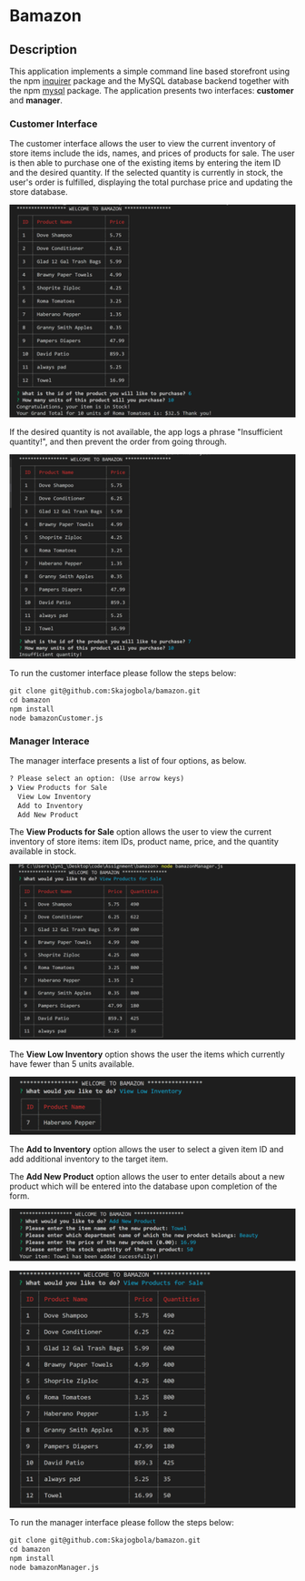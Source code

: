 # Bamazon

## Description

This application implements a simple command line based storefront using the npm [inquirer](https://www.npmjs.com/package/inquirer) package and the MySQL database backend together with the npm [mysql](https://www.npmjs.com/package/mysql) package. The application presents two interfaces: **customer** and **manager**.

### Customer Interface

The customer interface allows the user to view the current inventory of store items include the ids, names, and prices of products for sale. The user is then able to purchase one of the existing items by entering the item ID and the desired quantity. If the selected quantity is currently in stock, the user's order is fulfilled, displaying the total purchase price and updating the store database. 

![order_purchase](https://github.com/Skajogbola/bamazon/blob/master/images/customer.PNG)

If the desired quantity is not available, the app logs a phrase "Insufficient quantity!", and then prevent the order from going through.

![order_purchase](https://github.com/Skajogbola/bamazon/blob/master/images/customerB.PNG)

To run the customer interface please follow the steps below:

	git clone git@github.com:Skajogbola/bamazon.git
	cd bamazon
	npm install
	node bamazonCustomer.js

### Manager Interace

The manager interface presents a list of four options, as below. 

	? Please select an option: (Use arrow keys)
	❯ View Products for Sale 
	  View Low Inventory 
	  Add to Inventory 
	  Add New Product
	  
The **View Products for Sale** option allows the user to view the current inventory of store items: item IDs, product name, price, and the quantity available in stock. 

![order_purchase](https://github.com/Skajogbola/bamazon/blob/master/images/manager1.PNG)

The **View Low Inventory** option shows the user the items which currently have fewer than 5 units available.

![order_purchase](https://github.com/Skajogbola/bamazon/blob/master/images/manager2.PNG)

The **Add to Inventory** option allows the user to select a given item ID and add additional inventory to the target item.

The **Add New Product** option allows the user to enter details about a new product which will be entered into the database upon completion of the form.

![order_purchase](https://github.com/Skajogbola/bamazon/blob/master/images/manager4a.PNG)

![order_purchase](https://github.com/Skajogbola/bamazon/blob/master/images/manager4b.PNG)

To run the manager interface please follow the steps below:

	git clone git@github.com:Skajogbola/bamazon.git
	cd bamazon
	npm install
	node bamazonManager.js
